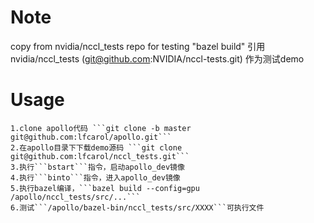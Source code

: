 # Note
copy from nvidia/nccl_tests repo for testing "bazel build"
引用 nvidia/nccl_tests (git@github.com:NVIDIA/nccl-tests.git) 作为测试demo

# Usage
    1.clone apollo代码 ```git clone -b master git@github.com:lfcarol/apollo.git```
    2.在apollo目录下下载demo源码 ```git clone git@github.com:lfcarol/nccl_tests.git```
    3.执行```bstart```指令，启动apollo_dev镜像
    4.执行```binto```指令，进入apollo_dev镜像
    5.执行bazel编译，```bazel build --config=gpu /apollo/nccl_tests/src/...```
    6.测试```/apollo/bazel-bin/nccl_tests/src/XXXX```可执行文件
